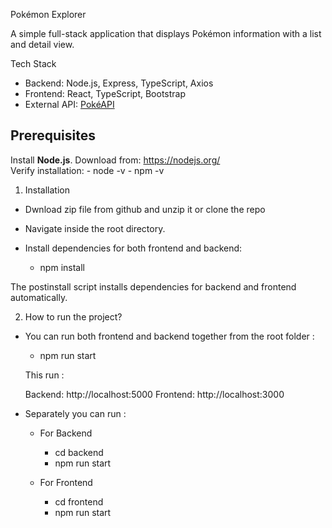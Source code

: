 Pokémon Explorer

A simple full-stack application that displays Pokémon information with a list and detail view.

Tech Stack

- Backend: Node.js, Express, TypeScript, Axios
- Frontend: React, TypeScript, Bootstrap
- External API: [PokéAPI](https://pokeapi.co/docs/v2)

## Prerequisites

Install **Node.js**. Download from: https://nodejs.org/  
   Verify installation:
    - node -v
    - npm -v

1. Installation

- Dwnload zip file from github and unzip it or clone the repo
- Navigate inside the root directory.

- Install dependencies for both frontend and backend:

    - npm install

The postinstall script installs dependencies for backend and frontend automatically.


2. How to run the project?

- You can run both frontend and backend together from the root folder :

    - npm run start

    This run :
    
    Backend: http://localhost:5000
    Frontend: http://localhost:3000

- Separately you can run :

    - For Backend

        - cd backend
        - npm run start

    - For Frontend

        - cd frontend
        - npm run start








